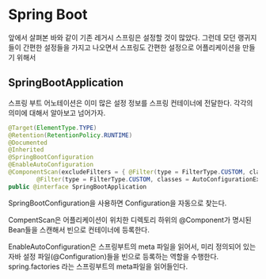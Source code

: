 # Spring Boot

앞에서 살펴본 바와 같이 기존 레거시 스프링은 설정할 것이 많았다. 그런데 모던 랭귀지들이 간편한 설정들을 가지고 나오면서 스프링도 간편한 설정으로 어플리케이션을 만들기 위해서 

## SpringBootApplication 

스프링 부트 어노테이션은 이미 많은 설정 정보를 스프링 컨테이너에 전달한다. 각각의 의미에 대해서 알아보고 넘어가자.

```java
@Target(ElementType.TYPE)
@Retention(RetentionPolicy.RUNTIME)
@Documented
@Inherited
@SpringBootConfiguration
@EnableAutoConfiguration
@ComponentScan(excludeFilters = { @Filter(type = FilterType.CUSTOM, classes = TypeExcludeFilter.class),
		@Filter(type = FilterType.CUSTOM, classes = AutoConfigurationExcludeFilter.class) })
public @interface SpringBootApplication 
```

SpringBootConfiguration을 사용하면 Configuration을 자동으로 찾는다.

CompentScan은 어플리케이션이 위치한 디렉토리 하위의 @Component가 명시된 Bean들을 스캔해서 빈으로 컨테이너에 등록한다.

EnableAutoConfiguration은 스프링부트의 meta 파일을 읽어서, 미리 정의되어 있는 자바 설정 파일(@Configuration)들을 빈으로 등록하는 역할을 수행한다. spring.factories 라는 스프링부트의 meta파일을 읽어들인다.

